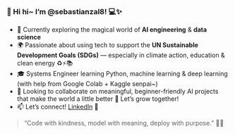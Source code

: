 ### 🌸 Hi hi~ I’m @sebastianzal8! 💻✨

- 🧠 Currently exploring the magical world of **AI engineering** & **data science**
- 🌍 Passionate about using tech to support the **UN Sustainable Development Goals (SDGs)** — especially in climate action, education & clean energy ♻️⚡📚
- 🎓 Systems Engineer learning Python, machine learning & deep learning (with help from Google Colab + Kaggle senpai~)
- 🤝 Looking to collaborate on meaningful, beginner-friendly AI projects that make the world a little better 💞 Let’s grow together!
- 📫 Let’s connect! [LinkedIn](https://www.linkedin.com/in/sebastian-salazar-g/) 💌

> “Code with kindness, model with meaning, deploy with purpose.” 🌱💫
